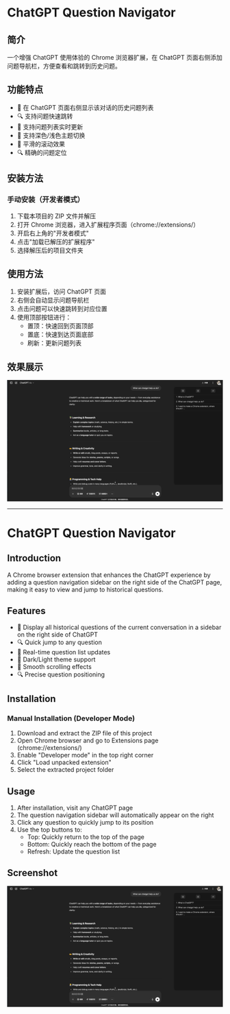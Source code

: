 # ChatGPT Question Navigator

## 简介

一个增强 ChatGPT 使用体验的 Chrome 浏览器扩展，在 ChatGPT 页面右侧添加问题导航栏，方便查看和跳转到历史问题。

## 功能特点

- 📝 在 ChatGPT 页面右侧显示该对话的历史问题列表
- 🔍 支持问题快速跳转
- 🔄 支持问题列表实时更新
- 🎨 支持深色/浅色主题切换
- 🚀 平滑的滚动效果
- 🔍 精确的问题定位

## 安装方法

### 手动安装（开发者模式）
1. 下载本项目的 ZIP 文件并解压
2. 打开 Chrome 浏览器，进入扩展程序页面（chrome://extensions/）
3. 开启右上角的"开发者模式"
4. 点击"加载已解压的扩展程序"
5. 选择解压后的项目文件夹

## 使用方法

1. 安装扩展后，访问 ChatGPT 页面
2. 右侧会自动显示问题导航栏
3. 点击问题可以快速跳转到对应位置
4. 使用顶部按钮进行：
   - 置顶：快速回到页面顶部
   - 置底：快速到达页面底部
   - 刷新：更新问题列表

## 效果展示

![screenshot](./screenshot.png)

---

# ChatGPT Question Navigator

## Introduction

A Chrome browser extension that enhances the ChatGPT experience by adding a question navigation sidebar on the right side of the ChatGPT page, making it easy to view and jump to historical questions.

## Features

- 📝 Display all historical questions of the current conversation in a sidebar on the right side of ChatGPT
- 🔍 Quick jump to any question
- 🔄 Real-time question list updates
- 🎨 Dark/Light theme support
- 🚀 Smooth scrolling effects
- 🔍 Precise question positioning

## Installation

### Manual Installation (Developer Mode)
1. Download and extract the ZIP file of this project
2. Open Chrome browser and go to Extensions page (chrome://extensions/)
3. Enable "Developer mode" in the top right corner
4. Click "Load unpacked extension"
5. Select the extracted project folder

## Usage

1. After installation, visit any ChatGPT page
2. The question navigation sidebar will automatically appear on the right
3. Click any question to quickly jump to its position
4. Use the top buttons to:
   - Top: Quickly return to the top of the page
   - Bottom: Quickly reach the bottom of the page
   - Refresh: Update the question list

## Screenshot

![screenshot](./screenshot.png)
